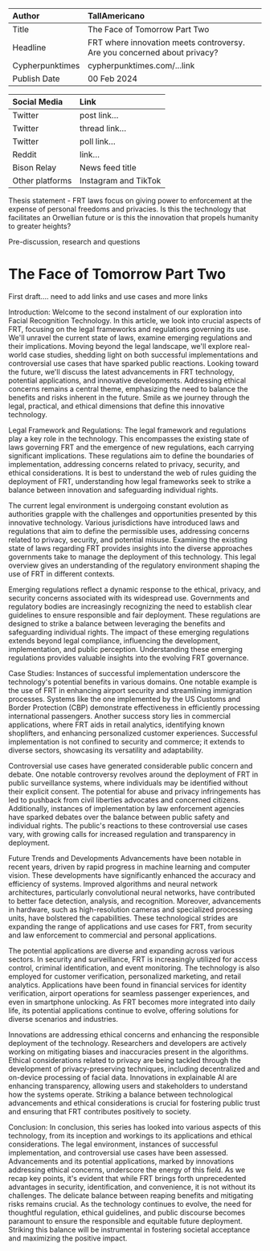 | Author | TallAmericano |
| :---- | :---- |
| Title | The Face of Tomorrow Part Two |
| Headline  | FRT where innovation meets controversy. Are you concerned about privacy? |
| Cypherpunktimes | cypherpunktimes.com/...link |
| Publish Date | 00 Feb 2024 |

| Social Media | Link |
| :---- | :---- |
| Twitter | post link… |
| Twitter | thread link… |
| Twitter | poll link… |
| Reddit  | link… |
| Bison Relay | News feed title |
| Other platforms | Instagram and TikTok |

Thesis statement - FRT laws focus on giving power to enforcement at the expense of personal freedoms and privacies. Is this the technology that facilitates an Orwellian future or is this the innovation that propels humanity to greater heights?

Pre-discussion, research and questions


# The Face of Tomorrow Part Two

First draft.... need to add links and use cases and more links


Introduction:
Welcome to the second instalment of our exploration into Facial Recognition Technology. In this article, we look into crucial aspects of FRT, focusing on the legal frameworks and regulations governing its use. We'll unravel the current state of laws, examine emerging regulations and their implications. Moving beyond the legal landscape, we'll explore real-world case studies, shedding light on both successful implementations and controversial use cases that have sparked public reactions. Looking toward the future, we'll discuss the latest advancements in FRT technology, potential applications, and innovative developments. Addressing ethical concerns remains a central theme, emphasizing the need to balance the benefits and risks inherent in the future. Smile as we journey through the legal, practical, and ethical dimensions that define this innovative technology.

Legal Framework and Regulations:
The legal framework and regulations play a key role in the technology. This encompasses the existing state of laws governing FRT and the emergence of new regulations, each carrying significant implications. These regulations aim to define the boundaries of  implementation, addressing concerns related to privacy, security, and ethical considerations. It is best to understand the web of rules guiding the deployment of FRT, understanding how legal frameworks seek to strike a balance between innovation and safeguarding individual rights.

The current legal environment is undergoing constant evolution as authorities grapple with the challenges and opportunities presented by this innovative technology. Various jurisdictions have introduced laws and regulations that aim to define the permissible uses, addressing concerns related to privacy, security, and potential misuse. Examining the existing state of laws regarding FRT provides insights into the diverse approaches governments take to manage the deployment of this technology. This legal overview gives an understanding of the regulatory environment shaping the use of FRT in different contexts.

Emerging regulations reflect a dynamic response to the ethical, privacy, and security concerns associated with its widespread use. Governments and regulatory bodies are increasingly recognizing the need to establish clear guidelines to ensure responsible and fair deployment. These regulations are designed to strike a balance between leveraging the benefits and safeguarding individual rights. The impact of these emerging regulations extends beyond legal compliance, influencing the development, implementation, and public perception. Understanding these emerging regulations provides valuable insights into the evolving FRT governance.

Case Studies:
Instances of successful implementation underscore the technology's potential benefits in various domains. One notable example is the use of FRT in enhancing airport security and streamlining immigration processes. Systems like the one implemented by the US Customs and Border Protection (CBP) demonstrate effectiveness in efficiently processing international passengers. Another success story lies in commercial applications, where FRT aids in retail analytics, identifying known shoplifters, and enhancing personalized customer experiences. Successful implementation is not confined to security and commerce; it extends to diverse sectors, showcasing its versatility and adaptability. 

Controversial use cases have generated considerable public concern and debate. One notable controversy revolves around the deployment of FRT in public surveillance systems, where individuals may be identified without their explicit consent. The potential for abuse and privacy infringements has led to pushback from civil liberties advocates and concerned citizens. Additionally, instances of implementation by law enforcement agencies have sparked debates over the balance between public safety and individual rights. The public's reactions to these controversial use cases vary, with growing calls for increased regulation and transparency in deployment. 

Future Trends and Developments
Advancements have been notable in recent years, driven by rapid progress in machine learning and computer vision. These developments have significantly enhanced the accuracy and efficiency of systems. Improved algorithms and neural network architectures, particularly convolutional neural networks, have contributed to better face detection, analysis, and recognition. Moreover, advancements in hardware, such as high-resolution cameras and specialized processing units, have bolstered the capabilities. These technological strides are expanding the range of applications and use cases for FRT, from security and law enforcement to commercial and personal applications.

The potential applications are diverse and expanding across various sectors. In security and surveillance, FRT is increasingly utilized for access control, criminal identification, and event monitoring. The technology is also employed for customer verification, personalized marketing, and retail analytics. Applications have been found in financial services for identity verification, airport operations for seamless passenger experiences, and even in smartphone unlocking. As FRT becomes more integrated into daily life, its potential applications continue to evolve, offering solutions for diverse scenarios and industries.

Innovations are addressing ethical concerns and enhancing the responsible deployment of the technology. Researchers and developers are actively working on mitigating biases and inaccuracies present in the algorithms. Ethical considerations related to privacy are being tackled through the development of privacy-preserving techniques, including decentralized and on-device processing of facial data. Innovations in explainable AI are enhancing transparency, allowing users and stakeholders to understand how the systems operate. Striking a balance between technological advancements and ethical considerations is crucial for fostering public trust and ensuring that FRT contributes positively to society.

Conclusion:
In conclusion, this series has looked into various aspects of this technology, from its inception and workings to its applications and ethical considerations. The legal environment, instances of successful implementation, and controversial use cases have been assessed. Advancements and its potential applications, marked by innovations addressing ethical concerns, underscore the energy of this field. As we recap key points, it's evident that while FRT brings forth unprecedented advantages in security, identification, and convenience, it is not without its challenges. The delicate balance between reaping benefits and mitigating risks remains crucial. As the technology continues to evolve, the need for thoughtful regulation, ethical guidelines, and public discourse becomes paramount to ensure the responsible and equitable future deployment. Striking this balance will be instrumental in fostering societal acceptance and maximizing the positive impact.


